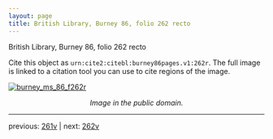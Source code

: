 ```yaml
---
layout: page
title: British Library, Burney 86, folio 262 recto
---
```


British Library, Burney 86, folio 262 recto

Cite this object as `urn:cite2:citebl:burney86pages.v1:262r`.  The full image is linked to a citation tool you can use to cite regions of the image.

[![burney_ms_86_f262r](http://www.homermultitext.org/iipsrv?IIIF=/project/homer/pyramidal/deepzoom/citebl/burney86imgs/v1/burney_ms_86_f262r.tif/full/800,/0/default.jpg)](http://www.homermultitext.org/ict2/?urn=urn:cite2:citebl:burney86imgs.v1:burney_ms_86_f262r) 

<p style="text-align: center; font-style: italic;">Image in the public domain.</p>

---

previous: [261v](../261v/) | next: [262v](../262v/)